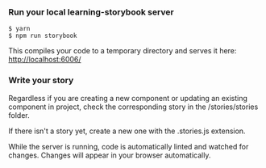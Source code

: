 ### Run your local learning-storybook server
```
$ yarn
$ npm run storybook
```
This compiles your code to a temporary directory and serves it here: [http://localhost:6006/](http://localhost:6006/)

### Write your story

Regardless if you are creating a new component or updating an existing component in project, check the corresponding story in the /stories/stories folder.

If there isn't a story yet, create a new one with the .stories.js extension.

While the server is running, code is automatically linted and watched for changes. Changes will appear in your browser automatically.
